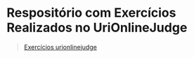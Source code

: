 # Respositório com Exercícios Realizados no UriOnlineJudge

>[Exercícios urionlinejudge](https://www.urionlinejudge.com.br)
